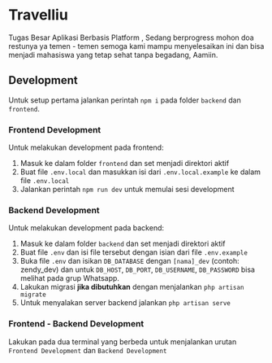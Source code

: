 
# Travelliu

Tugas Besar Aplikasi Berbasis Platform , Sedang berprogress mohon doa restunya ya temen - temen semoga kami mampu menyelesaikan ini dan bisa menjadi mahasiswa yang tetap sehat tanpa begadang, Aamiin.

## Development
Untuk setup pertama jalankan perintah `npm i` pada folder `backend` dan `frontend`.  
  
### Frontend Development
Untuk melakukan development pada frontend:  
1. Masuk ke dalam folder `frontend` dan set menjadi direktori aktif
2. Buat file `.env.local` dan masukkan isi dari `.env.local.example` ke dalam file `.env.local`
3. Jalankan perintah `npm run dev` untuk memulai sesi development

### Backend Development
Untuk melakukan development pada backend:  
1. Masuk ke dalam folder `backend` dan set menjadi direktori aktif
2. Buat file `.env` dan isi file tersebut dengan isian dari file `.env.example`
3. Buka file `.env` dan isikan `DB_DATABASE` dengan `[nama]_dev` (contoh: zendy_dev) dan untuk `DB_HOST`, `DB_PORT`, `DB_USERNAME`, `DB_PASSWORD` bisa melihat pada grup Whatsapp.
4. Lakukan migrasi **jika dibutuhkan** dengan menjalankan `php artisan migrate`
5. Untuk menyalakan server backend jalankan `php artisan serve`

### Frontend - Backend Development
Lakukan pada dua terminal yang berbeda untuk menjalankan urutan `Frontend Development` dan `Backend Development`
